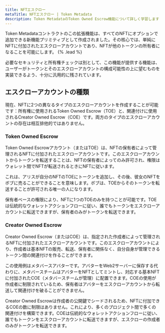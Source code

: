 ```yaml
---
title: NFTエスクロー
metaTitle: NFTエスクロー | Token Metadata
description: Token MetadataのToken Owned Escrow機能について詳しく学習します
---
```


Token Metadataコントラクトのこの拡張機能は、すべてのNFTにオプションで追加できる新機能プリミティブとして作成されました。その核心では、単純にNFTに付加されたエスクローアカウントであり、NFTが他のトークンの所有者になることを可能にします。 {% .lead %}

必要なセキュリティと所有権チェックは別として、この機能が提供する機能は、ユーザーがトークンとそのエスクローアカウントの構成可能性の上に望むものを実装できるよう、十分に汎用的に残されています。

## エスクローアカウントの種類

現在、NFTに2つの異なるタイプのエスクローアカウントを作成することが可能です：所有権に使用されるToken Owned Escrow（TOE）と、関連付けに使用されるCreator Owned Escrow（COE）です。両方のタイプのエスクローアカウントの存在は相互排他的ではありません。

### Token Owned Escrow

Token Owned Escrowアカウント（またはTOE）は、NFTの保有者によって管理されるNFTに付加されたエスクローアカウントです。このエスクローアカウントからトークンを転送することは、NFTの保有者によってのみ許可され、権限はウォレット間でNFTが転送されるときにNFTに従います。

これは、アリスが自分のNFTのTOEにトークンを追加し、その後、彼女のNFTをボブに売ることができることを意味します。ボブは、TOEからそのトークンを転送することが許可される唯一の人になります。

保有者ベースの権限により、NFTに1つのTOEのみを持つことが可能です。TOEは伝統的なウォレットアクションフローに従い、誰でもトークンをエスクローアカウントに転送できますが、保有者のみがトークンを転送できます。

### Creator Owned Escrow

Creator Owned Escrow（またはCOE）は、指定された作成者によって管理されるNFTに付加されたエスクローアカウントです。このエスクローアカウントにより、作成者は基本NFTの販売、転送、保有者に関係なく、自分自身が管理できるトークン間の関連付けを作ることができます。

この使用例はメタバースアバターです。アバターをWeb2サーバーに保存する代わりに、メタバースチームはアバターをNFTとしてミントし、対応する基本NFTに付加されたCOE（メタバースチームが管理）に配置できます。COEの使用が作成者に制限されているため、保有者はアバターをエスクローアカウントから転送して関連付けを破ることができません。

Creator Owned Escrowは作成者の公開鍵でシードされるため、NFTに付加できるCOEの数に制限はありません。これにより、多くのプロジェクト間で多くの関連付けを構築できます。COEは伝統的なウォレットアクションフローに従い、誰でもトークンをエスクローアカウントに転送できますが、エスクローの作成者のみがトークンを転送できます。